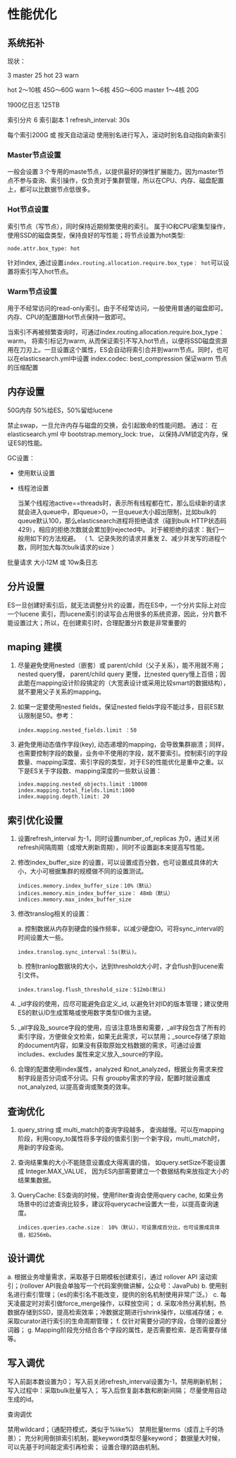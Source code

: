 # 性能优化

## 系统拓补

现状：

3 master 25 hot 23 warn

hot 2～10核 45G～60G
warn 1～6核 45G～60G
master 1～4核 20G

1900亿日志
125TB

索引分片 6
索引副本 1
refresh_interval: 30s

每个索引200G 或 按天自动滚动
使用别名进行写入，滚动时别名自动指向新索引

### Master节点设置

一般会设置３个专用的maste节点，以提供最好的弹性扩展能力。因为master节点不参与查询、索引操作，仅负责对于集群管理，所以在CPU、内存、磁盘配置上，都可以比数据节点低很多。

### Hot节点设置

索引节点（写节点），同时保持近期频繁使用的索引。 属于IO和CPU密集型操作，使用SSD的磁盘类型，保持良好的写性能；将节点设置为hot类型:

```
node.attr.box_type: hot 
```

针对index, 通过设置`index.routing.allocation.require.box_type： hot`可以设置将索引写入hot节点。


### Warm节点设置

用于不经常访问的read-only索引。由于不经常访问，一般使用普通的磁盘即可。内存、CPU的配置跟Hot节点保持一致即可。

当索引不再被频繁查询时，可通过index.routing.allocation.require.box_type： warm， 将索引标记为warm, 从而保证索引不写入hot节点，以便将SSD磁盘资源用在刀刃上。一旦设置这个属性，ES会自动将索引合并到warm节点。同时，也可以在elasticsearch.yml中设置 index.codec: best_compression 保证warm 节点的压缩配置

## 内存设置

50G内存 50%给ES，50%留给lucene

禁止swap，一旦允许内存与磁盘的交换，会引起致命的性能问题。 通过： 在elasticsearch.yml 中 bootstrap.memory_lock: true， 以保持JVM锁定内存，保证ES的性能。

GC设置：

- 使用默认设置

- 线程池设置

    当某个线程池active==threads时，表示所有线程都在忙，那么后续新的请求就会进入queue中，即queue>0，一旦queue大小超出限制，比如bulk的queue默认100，那么elasticsearch进程将拒绝请求（碰到bulk HTTP状态码429），相应的拒绝次数就会累加到rejected中。 对于被拒绝的请求：我们一般用如下的方法规避。 （ 1、记录失败的请求并重发 2、减少并发写的进程个数，同时加大每次bulk请求的size ）

批量请求 大小12M
或 10w条日志

## 分片设置

ES一旦创建好索引后，就无法调整分片的设置，而在ES中，一个分片实际上对应一个lucene 索引，而lucene索引的读写会占用很多的系统资源，因此，分片数不能设置过大；所以，在创建索引时，合理配置分片数是非常重要的

## maping 建模

1. 尽量避免使用nested（嵌套）或 parent/child（父子关系），能不用就不用；nested query慢， parent/child query 更慢，比nested query慢上百倍；因此能在mapping设计阶段搞定的（大宽表设计或采用比较smart的数据结构），就不要用父子关系的mapping。

2. 如果一定要使用nested fields，保证nested fields字段不能过多，目前ES默认限制是50。参考：
 
    ```
    index.mapping.nested_fields.limit ：50
    ```

3. 避免使用动态值作字段(key), 动态递增的mapping，会导致集群崩溃；同样，也需要控制字段的数量，业务中不使用的字段，就不要索引。控制索引的字段数量、mapping深度、索引字段的类型，对于ES的性能优化是重中之重。以下是ES关于字段数、mapping深度的一些默认设置：

    ```
    index.mapping.nested_objects.limit :10000
    index.mapping.total_fields.limit:1000
    index.mapping.depth.limit: 20
    ```
     
## 索引优化设置
    
1. 设置refresh_interval 为-1，同时设置number_of_replicas 为0，通过关闭refresh间隔周期（或增大刷新周期），同时不设置副本来提高写性能。

2. 修改index_buffer_size 的设置，可以设置成百分数，也可设置成具体的大小，大小可根据集群的规模做不同的设置测试。
    ```
    indices.memory.index_buffer_size：10%（默认）
    indices.memory.min_index_buffer_size： 48mb（默认）
    indices.memory.max_index_buffer_size
    ```
3. 修改translog相关的设置：
        
    a. 控制数据从内存到硬盘的操作频率，以减少硬盘IO。可将sync_interval的时间设置大一些。
    ```
    index.translog.sync_interval：5s(默认)。
    ```
        
    b. 控制tranlog数据块的大小，达到threshold大小时，才会flush到lucene索引文件。
    ```
    index.translog.flush_threshold_size：512mb(默认)
    ```
    
1. _id字段的使用，应尽可能避免自定义_id, 以避免针对ID的版本管理；建议使用ES的默认ID生成策略或使用数字类型ID做为主键。

2. _all字段及_source字段的使用，应该注意场景和需要，_all字段包含了所有的索引字段，方便做全文检索，如果无此需求，可以禁用；_source存储了原始的document内容，如果没有获取原始文档数据的需求，可通过设置includes、excludes 属性来定义放入_source的字段。

3. 合理的配置使用index属性，analyzed 和not_analyzed，根据业务需求来控制字段是否分词或不分词。只有 groupby需求的字段，配置时就设置成not_analyzed, 以提高查询或聚类的效率。

## 查询优化

1. query_string 或 multi_match的查询字段越多， 查询越慢。可以在mapping阶段，利用copy_to属性将多字段的值索引到一个新字段，multi_match时，用新的字段查询。

2. 查询结果集的大小不能随意设置成大得离谱的值， 如query.setSize不能设置成 Integer.MAX_VALUE， 因为ES内部需要建立一个数据结构来放指定大小的结果集数据。

3. QueryCache: ES查询的时候，使用filter查询会使用query cache, 如果业务场景中的过滤查询比较多，建议将querycache设置大一些，以提高查询速度。
   ```
   indices.queries.cache.size： 10%（默认），可设置成百分比，也可设置成具体值，如256mb。
   ```
   
## 设计调优

a. 根据业务增量需求，采取基于日期模板创建索引，通过 rollover API 滚动索引；(rollover API我会单独写一个代码案例做讲解，公众号：JavaPub)
b. 使用别名进行索引管理；（es的索引名不能改变，提供的别名机制使用非常广泛。）
c. 每天凌晨定时对索引做force_merge操作，以释放空间；
d. 采取冷热分离机制，热数据存储到SSD，提高检索效率；冷数据定期进行shrink操作，以缩减存储；
e. 采取curator进行索引的生命周期管理；
f. 仅针对需要分词的字段，合理的设置分词器；
g. Mapping阶段充分结合各个字段的属性，是否需要检索、是否需要存储等。

## 写入调优

写入前副本数设置为0；
写入前关闭refresh_interval设置为-1，禁用刷新机制；
写入过程中：采取bulk批量写入；
写入后恢复副本数和刷新间隔；
尽量使用自动生成的id。

查询调优

禁用wildcard；（通配符模式，类似于%like%）
禁用批量terms（成百上千的场景）；
充分利用倒排索引机制，能keyword类型尽量keyword；
数据量大时候，可以先基于时间敲定索引再检索；
设置合理的路由机制。